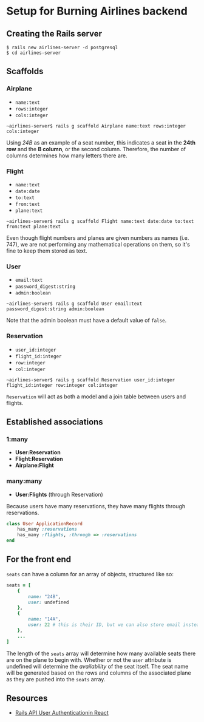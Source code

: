 # Setup for Burning Airlines backend
## Creating the Rails server
```shell
$ rails new airlines-server -d postgresql
$ cd airlines-server
```

## Scaffolds
### Airplane
* `name:text`
* `rows:integer`
* `cols:integer`
```shell
~airlines-server$ rails g scaffold Airplane name:text rows:integer cols:integer
```
Using *24B* as an example of a seat number, this indicates a seat in the **24th row** and the **B column**, or the second column. Therefore, the number of columns determines how many letters there are.
### Flight
* `name:text`
* `date:date`
* `to:text`
* `from:text`
* `plane:text`
```shell
~airlines-server$ rails g scaffold Flight name:text date:date to:text from:text plane:text
```
Even though flight numbers and planes are given numbers as names (i.e. 747), we are not performing any mathematical operations on them, so it's fine to keep them stored as text.

### User
* `email:text`
* `password_digest:string`
* `admin:boolean`
```shell
~airlines-server$ rails g scaffold User email:text password_digest:string admin:boolean
```
Note that the admin boolean must have a default value of `false`.
### Reservation
* `user_id:integer`
* `flight_id:integer`
* `row:integer`
* `col:integer`
```shell
~airlines-server$ rails g scaffold Reservation user_id:integer flight_id:integer row:integer col:integer
```
`Reservation` will act as both a model and a join table between users and flights.

## Established associations
### 1:many
* **User:Reservation**
* **Flight:Reservation**
* **Airplane:Flight**
### many:many
* **User:Flights** (through Reservation)

Because users have many reservations, they have many flights through reservations.
```rb
class User ApplicationRecord
    has_many :reservations
    has_many :flights, :through => :reservations
end
```

## For the front end
`seats` can have a column for an array of objects, structured like so:
```rb
seats = [
    {
        name: "24B",
        user: undefined
    },
    {
        name: "14A",
        user: 22 # this is their ID, but we can also store email instead
    },
    ...
]
```
The length of the `seats` array will determine how many available seats there are on the plane to begin with. Whether or not the `user` attribute is undefined will determine the *availability* of the seat itself. The seat name will be generated based on the rows and columns of the associated plane as they are pushed into the `seats` array.

## Resources
* [Rails API User Authenticationin React](https://dev.to/diiiiana99/connecting-javascript-react-and-ruby-on-rails-user-authentication-and-authorization-2le3)